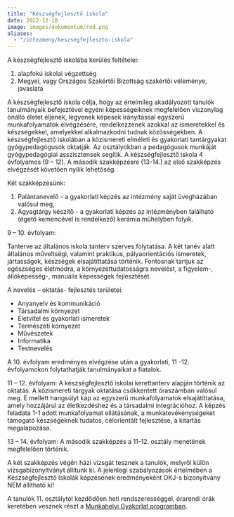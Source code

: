 ```yaml
---
title: "Készségfejlesztő iskola"
date: 2022-12-10
image: images/dokumentum/red.png
aliases:
  - "/intezmeny/keszsegfejleszto-iskola"
---
```


A készségfejlesztő iskolába kerülés feltételei:

1. alapfokú iskolai végzettség
2. Megyei, vagy Országos Szakértői Bizottság szakértői véleménye, javaslata

A készségfejlesztő iskola célja, hogy az értelmileg akadályozott tanulók tanulmányaik befejeztével egyéni képességeiknek megfelelően viszonylag önálló életet éljenek, legyenek képesek irányítással egyszerű munkafolyamatok elvégzésére, rendelkezzenek azokkal az ismeretekkel és készségekkel, amelyekkel alkalmazkodni tudnak közösségekben.
A készségfejlesztő iskolában a közismereti elméleti és gyakorlati tantárgyakat gyógypedagógusok oktatják. Az osztályokban a pedagógusok munkáját gyógypedagógiai asszisztensek segítik.
A készségfejlesztő iskola 4 évfolyamos (9 – 12). A második szakképzésre (13-14.) az első szakképzés elvégzését követően nyílik lehetőség.

Két szakképzésünk:

1. Palántanevelő - a gyakorlati képzés az intézmény saját üvegházában valósul meg,
2. Agyagtárgy készítő - a gyakorlati képzés az intézményben található (égető kemencével is rendelkező) kerámia műhelyben folyik.

9 – 10. évfolyam:

Tanterve az általános iskola tanterv szerves folytatása. A két tanév alatt általános műveltségi, valamint praktikus, pályaorientációs ismeretek, jártasságok, készségek elsajátíttatása történik. Fontosnak tartjuk az egészséges életmódra, a környezettudatosságra nevelést, a figyelem-, állóképesség-, manuális képességek fejlesztését.

A nevelés – oktatás- fejlesztés területei:

* Anyanyelv és kommunikáció
* Társadalmi környezet
* Életvitel és gyakorlati ismeretek
* Természeti környezet
* Művészetek
* Informatika
* Testnevelés

A 10. évfolyam eredményes elvégzése után a gyakorlati, 11 -12. évfolyamokon folytathatják tanulmányaikat a fiatalok.

11 – 12. évfolyam:
A készségfejlesztő iskolai kerettanterv alapján történik az oktatás. A közismereti tárgyak oktatása csökkentett óraszámban valósul meg. E mellett hangsúlyt kap az egyszerű munkafolyamatok elsajátíttatása, amely hozzájárul az életkezdéshez és a társadalmi integrációhoz.
A képzés feladata 1-1 adott munkafolyamat ellátásának, a munkatevékenységeket támogató készségeknek tudatos, célorientált fejlesztése, a kitartás megalapozása.

13 – 14. évfolyam:
A második szakképzés a 11-12. osztály menetének megfelelően történik.

A két szakképzés végén házi vizsgát tesznek a tanulók, melyről külön vizsgabizonyítványt állítunk ki. A jelenlegi szabályozások értelmében a Készségfejlesztő Iskolák képzésének eredményeként OKJ-s bizonyítvány NEM állítható ki!

A tanulók 11. osztálytól kezdődően heti rendszerességgel, órarendi órák keretében vesznek részt a [Munkahelyi Gyakorlat programban](/szakmai-programok/2022-23/munkahelyi-gyakorlat/).
